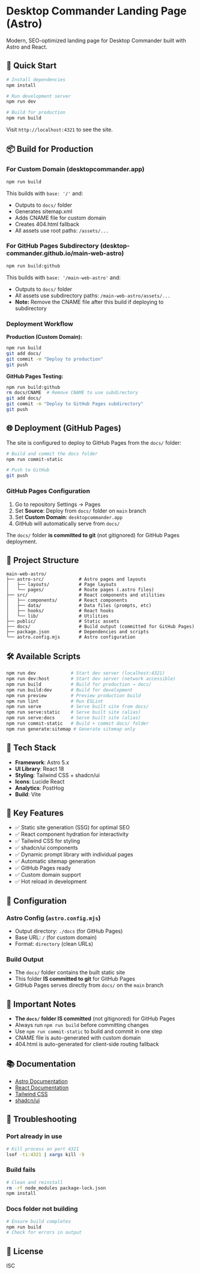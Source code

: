 # Desktop Commander Landing Page (Astro)

Modern, SEO-optimized landing page for Desktop Commander built with Astro and React.

## 🚀 Quick Start

```bash
# Install dependencies
npm install

# Run development server
npm run dev

# Build for production
npm run build
```

Visit `http://localhost:4321` to see the site.

## 📦 Build for Production

### For Custom Domain (desktopcommander.app)

```bash
npm run build
```

This builds with `base: '/'` and:
- Outputs to `docs/` folder
- Generates sitemap.xml
- Adds CNAME file for custom domain
- Creates 404.html fallback
- All assets use root paths: `/assets/...`

### For GitHub Pages Subdirectory (desktop-commander.github.io/main-web-astro)

```bash
npm run build:github
```

This builds with `base: '/main-web-astro'` and:
- Outputs to `docs/` folder
- All assets use subdirectory paths: `/main-web-astro/assets/...`
- **Note:** Remove the CNAME file after this build if deploying to subdirectory

### Deployment Workflow

**Production (Custom Domain):**
```bash
npm run build
git add docs/
git commit -m "Deploy to production"
git push
```

**GitHub Pages Testing:**
```bash
npm run build:github
rm docs/CNAME  # Remove CNAME to use subdirectory
git add docs/
git commit -m "Deploy to GitHub Pages subdirectory"
git push
```

## 🌐 Deployment (GitHub Pages)

The site is configured to deploy to GitHub Pages from the `docs/` folder:

```bash
# Build and commit the docs folder
npm run commit-static

# Push to GitHub
git push
```

### GitHub Pages Configuration

1. Go to repository Settings → Pages
2. Set **Source**: Deploy from `docs/` folder on `main` branch
3. Set **Custom Domain**: `desktopcommander.app`
4. GitHub will automatically serve from `docs/`

The `docs/` folder **is committed to git** (not gitignored) for GitHub Pages deployment.

## 📁 Project Structure

```
main-web-astro/
├── astro-src/             # Astro pages and layouts
│   ├── layouts/           # Page layouts
│   └── pages/             # Route pages (.astro files)
├── src/                   # React components and utilities
│   ├── components/        # React components
│   ├── data/              # Data files (prompts, etc)
│   ├── hooks/             # React hooks
│   └── lib/               # Utilities
├── public/                # Static assets
├── docs/                  # Build output (committed for GitHub Pages)
├── package.json           # Dependencies and scripts
└── astro.config.mjs       # Astro configuration
```

## 🛠️ Available Scripts

```bash
npm run dev             # Start dev server (localhost:4321)
npm run dev:host        # Start dev server (network accessible)
npm run build           # Build for production → docs/
npm run build:dev       # Build for development
npm run preview         # Preview production build
npm run lint            # Run ESLint
npm run serve           # Serve built site from docs/
npm run serve:static    # Serve built site (alias)
npm run serve:docs      # Serve built site (alias)
npm run commit-static   # Build + commit docs/ folder
npm run generate:sitemap # Generate sitemap only
```

## 🎨 Tech Stack

- **Framework**: Astro 5.x
- **UI Library**: React 18
- **Styling**: Tailwind CSS + shadcn/ui
- **Icons**: Lucide React
- **Analytics**: PostHog
- **Build**: Vite

## 📝 Key Features

- ✅ Static site generation (SSG) for optimal SEO
- ✅ React component hydration for interactivity
- ✅ Tailwind CSS for styling
- ✅ shadcn/ui components
- ✅ Dynamic prompt library with individual pages
- ✅ Automatic sitemap generation
- ✅ GitHub Pages ready
- ✅ Custom domain support
- ✅ Hot reload in development

## 🔧 Configuration

### Astro Config (`astro.config.mjs`)
- Output directory: `./docs` (for GitHub Pages)
- Base URL: `/` (for custom domain)
- Format: `directory` (clean URLs)

### Build Output
- The `docs/` folder contains the built static site
- This folder **IS committed to git** for GitHub Pages
- GitHub Pages serves directly from `docs/` on the `main` branch

## 🚨 Important Notes

- **The `docs/` folder IS committed** (not gitignored) for GitHub Pages
- Always run `npm run build` before committing changes
- Use `npm run commit-static` to build and commit in one step
- CNAME file is auto-generated with custom domain
- 404.html is auto-generated for client-side routing fallback

## 📚 Documentation

- [Astro Documentation](https://docs.astro.build)
- [React Documentation](https://react.dev)
- [Tailwind CSS](https://tailwindcss.com)
- [shadcn/ui](https://ui.shadcn.com)

## 🐛 Troubleshooting

### Port already in use
```bash
# Kill process on port 4321
lsof -ti:4321 | xargs kill -9
```

### Build fails
```bash
# Clean and reinstall
rm -rf node_modules package-lock.json
npm install
```

### Docs folder not building
```bash
# Ensure build completes
npm run build
# Check for errors in output
```

## 📄 License

ISC
